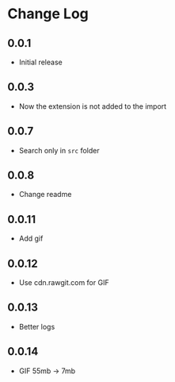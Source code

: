 # Change Log

## 0.0.1

* Initial release

## 0.0.3

* Now the extension is not added to the import

## 0.0.7

* Search only in `src` folder

## 0.0.8

* Change readme

## 0.0.11

* Add gif

## 0.0.12

* Use cdn.rawgit.com for GIF

## 0.0.13

* Better logs

## 0.0.14

* GIF 55mb -> 7mb
